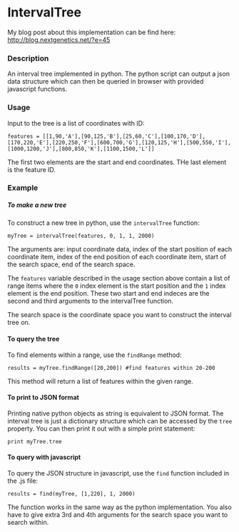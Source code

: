 IntervalTree
============

My blog post about this implementation can be find here: http://blog.nextgenetics.net/?e=45

### Description

An interval tree implemented in python. The python script can output a json data structure which can then be queried in browser with provided javascript functions.

### Usage

Input to the tree is a list of coordinates with ID:

    features = [[1,90,'A'],[90,125,'B'],[25,60,'C'],[100,170,'D'],[170,220,'E'],[220,250,'F'],[600,700,'G'],[120,125,'H'],[500,550,'I'],[1000,1200,'J'],[800,850,'K'],[1100,1500,'L']]

The first two elements are the start and end coordinates. THe last element is the feature ID.

### Example
##### To make a new tree
To construct a new tree in python, use the ``intervalTree`` function:

    myTree = intervalTree(features, 0, 1, 1, 2000)

The arguments are: input coordinate data, index of the start position of each coordinate item, index of the end position of each coordinate item, start of the search space, end of the search space. 

The ``features`` variable described in the usage section above contain a list of range items where the ``0`` index element is the start position and the ``1`` index element is the end position. These two start and end indeces are the second and third arguments to the intervalTree function. 

The search space is the coordinate space you want to construct the interval tree on. 

#### To query the tree
To find elements within a range, use the ``findRange`` method:

    results = myTree.findRange([20,200]) #find features within 20-200

This method will return a list of features within the given range.

#### To print to JSON format
Printing native python objects as string is equivalent to JSON format. The interval tree is just a dictionary structure which can be accessed by the ``tree`` property. You can then print it out with a simple print statement:

    print myTree.tree

#### To query with javascript
To query the JSON structure in javascript, use the ``find`` function included in the .js file:

    results = find(myTree, [1,220], 1, 2000)

The function works in the same way as the python implementation. You also have to give extra 3rd and 4th arguments for the search space you want to search within.